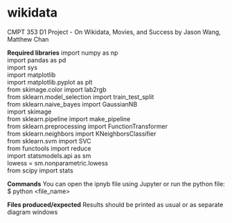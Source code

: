 # wikidata
CMPT 353 D1 Project - On Wikidata, Movies, and Success
by Jason Wang, Matthew Chan

<b>Required libraries</b>
import numpy as np<br>
import pandas as pd<br>
import sys<br>
import matplotlib<br>
import matplotlib.pyplot as plt<br>
from skimage.color import lab2rgb<br>
from sklearn.model_selection import train_test_split<br>
from sklearn.naive_bayes import GaussianNB<br>
import skimage<br>
from sklearn.pipeline import make_pipeline<br>
from sklearn.preprocessing import FunctionTransformer<br>
from sklearn.neighbors import KNeighborsClassifier<br>
from sklearn.svm import SVC<br>
from functools import reduce<br>
import statsmodels.api as sm<br>
lowess = sm.nonparametric.lowess<br>
from scipy import stats<br>

<b>Commands</b>
You can open the ipnyb file using Jupyter or run the python file:
$ python <file_name>

<b>Files produced/expected</b>
Results should be printed as usual or as separate diagram windows

